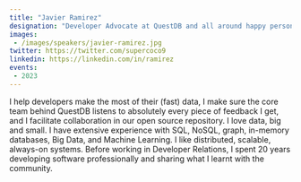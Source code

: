 ```yaml
---
title: "Javier Ramirez"
designation: "Developer Advocate at QuestDB and all around happy person. Fan of open source, developer communities, and data/ML technologies. He/him"
images:
 - /images/speakers/javier-ramirez.jpg
twitter: https://twitter.com/supercoco9
linkedin: https://linkedin.com/in/ramirez
events:
 - 2023
---
```


I help developers make the most of their (fast) data, I make sure the core team behind QuestDB listens to absolutely every piece of feedback I get, and I facilitate collaboration in our open source repository. I love data, big and small. I have extensive experience with SQL, NoSQL, graph, in-memory databases, Big Data, and Machine Learning. I like distributed, scalable, always-on systems. Before working in Developer Relations, I spent 20 years developing software professionally and sharing what I learnt with the community.